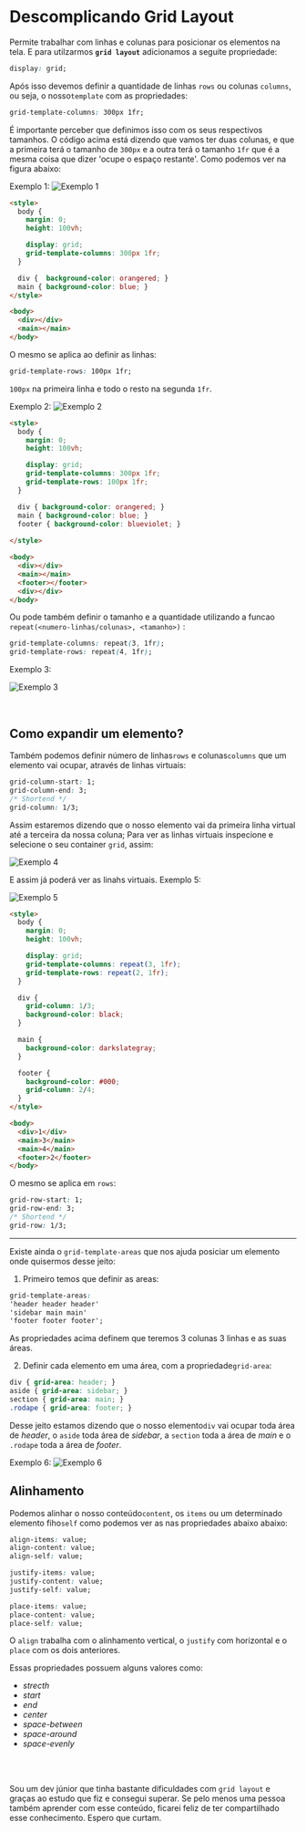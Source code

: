 
# Descomplicando Grid Layout

Permite trabalhar com linhas e colunas para posicionar os elementos na tela.  E para utilzarmos **`grid layout`** adicionamos a seguite propriedade:

```css
display: grid; 
```

Após isso devemos definir a quantidade de linhas `rows` ou colunas `columns`, ou seja, o nosso`template` com as propriedades:

```css
grid-template-columns: 300px 1fr;
```

É importante perceber que definimos isso com os seus respectivos tamanhos. O código acima está dizendo que vamos ter duas colunas, e que a primeira terá o tamanho de `300px` e a outra terá o tamanho `1fr` que é a mesma coisa que dizer 'ocupe o espaço restante'. Como podemos ver na figura abaixo:

Exemplo 1:
![Exemplo 1](exemplos/1.png)

```html
<style>
  body {
    margin: 0;
    height: 100vh;

    display: grid;
    grid-template-columns: 300px 1fr;
  }

  div {  background-color: orangered; }
  main { background-color: blue; }
</style>

<body>
  <div></div>
  <main></main>
</body>
```

O mesmo se aplica ao definir as linhas:

```css
grid-template-rows: 100px 1fr;
```

`100px` na primeira linha e todo o resto na segunda `1fr`.

Exemplo 2:
![Exemplo 2](exemplos/2.png)

```html
<style>
  body {
    margin: 0;
    height: 100vh;

    display: grid;
    grid-template-columns: 300px 1fr;
    grid-template-rows: 100px 1fr;
  }

  div { background-color: orangered; }
  main { background-color: blue; }
  footer { background-color: blueviolet; }
  
</style>

<body>
  <div></div>
  <main></main>
  <footer></footer>
  <div></div>
</body>
```

Ou pode também definir o tamanho e a quantidade utilizando a funcao `repeat(<numero-linhas/colunas>, <tamanho>)` :

```css
grid-template-columns: repeat(3, 1fr);
grid-template-rows: repeat(4, 1fr);

```

Exemplo 3:

![Exemplo 3](exemplos/3.png)

<br>

## Como expandir um elemento?

Também podemos definir número de linhas`rows` e colunas`columns` que um elemento vai ocupar, através de linhas virtuais:

```css
grid-column-start: 1;
grid-column-end: 3;
/* Shortend */
grid-column: 1/3;
```

Assim estaremos dizendo que o nosso elemento vai da primeira linha virtual até a terceira da nossa coluna;
Para ver as linhas virtuais inspecione e selecione o seu container `grid`, assim:

![Exemplo 4](exemplos/4.png)

E assim já poderá ver as linahs virtuais.
Exemplo 5:

![Exemplo 5](exemplos/5.png)

```html
<style>
  body {
    margin: 0;
    height: 100vh;

    display: grid;
    grid-template-columns: repeat(3, 1fr);
    grid-template-rows: repeat(2, 1fr);
  }

  div { 
    grid-column: 1/3;
    background-color: black; 
  }

  main { 
    background-color: darkslategray;
  }

  footer { 
    background-color: #000; 
    grid-column: 2/4;
  }
</style>

<body>
  <div>1</div>
  <main>3</main>
  <main>4</main>
  <footer>2</footer>
</body>
```

O mesmo se aplica em `rows`:

```css
grid-row-start: 1;
grid-row-end: 3;
/* Shortend */
grid-row: 1/3;
```

----

Existe ainda o `grid-template-areas` que nos ajuda posiciar um elemento onde quisermos desse jeito:

1. Primeiro temos que definir as areas:

```css
grid-template-areas: 
'header header header'
'sidebar main main'
'footer footer footer';
```

As propriedades acima definem que teremos 3 colunas 3 linhas e as suas áreas.

2. Definir cada elemento em uma área, com a propriedade`grid-area`:

```css
div { grid-area: header; }
aside { grid-area: sidebar; }
section { grid-area: main; }
.rodape { grid-area: footer; }
```

Desse jeito estamos dizendo que o nosso elemento`div` vai ocupar toda área de *header*, o `aside` toda área de *sidebar*, a `section` toda a área de *main* e o `.rodape` toda a área de *footer*.

Exemplo 6:
![Exemplo 6](exemplos/6.png)

## Alinhamento

Podemos alinhar o nosso conteúdo`content`, os `items` ou um determinado elemento fiho`self` como podemos ver as nas propriedades abaixo abaixo:

```css
align-items: value;
align-content: value;
align-self: value;

justify-items: value;
justify-content: value;
justify-self: value;

place-items: value;
place-content: value;
place-self: value;
```

O `align` trabalha com o alinhamento vertical, o `justify` com horizontal e o `place` com os dois anteriores.

Essas propriedades possuem alguns valores como:

- *strecth*
- *start*
- *end*
- *center*
- *space-between*
- *space-around*
- *space-evenly*

<br> <br>

Sou um dev júnior que tinha bastante dificuldades com `grid layout` e graças ao estudo que fiz e consegui superar. Se pelo menos uma pessoa também aprender com esse conteúdo, ficarei feliz de ter compartilhado esse conhecimento. Espero que curtam.